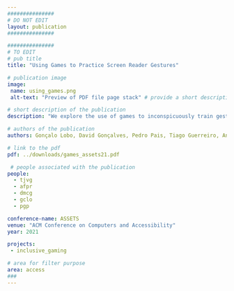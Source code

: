```yaml
---
###############
# DO NOT EDIT
layout: publication
###############

###############
# TO EDIT
# pub title
title: "Using Games to Practice Screen Reader Gestures"

# publication image
image:
 name: using_games.png
 alt-text: "Preview of PDF file page stack" # provide a short description for the image #a11y

# short description of the publication
description: "We explore the use of games to inconspicuously train gestures. We designed and developed a set of accessible games, enabling users to practice smartphone gestures. We evaluated the games with 8 blind users and conducted remote interviews. Our results show how purposeful accessible games could be important in the process of training and discovering smartphone gestures, as they offer a playful method of learning. This, in turn, increases autonomy and inclusion, as this process becomes easier and more engaging."

# authors of the publication
authors: Gonçalo Lobo, David Gonçalves, Pedro Pais, Tiago Guerreiro, André Rodrigues

# link to the pdf
pdf: ../downloads/games_assets21.pdf

 # people associated with the publication
people:
  - tjvg
  - afpr
  - dmcg
  - gclo
  - pgp

conference-name: ASSETS
venue: "ACM Conference on Computers and Accessibility"
year: 2021

projects:
 - inclusive_gaming

# area for filter purpose
area: access
###
---
```

